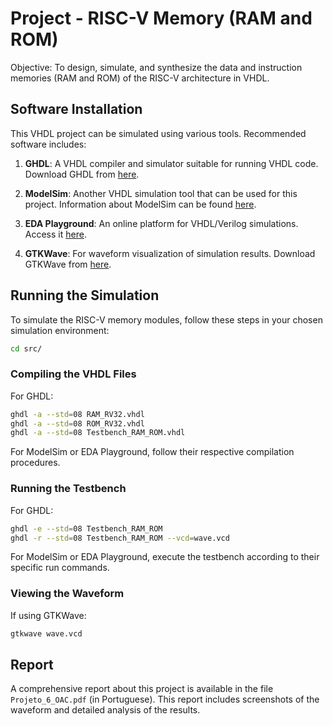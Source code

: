 # Project - RISC-V Memory (RAM and ROM)

Objective: To design, simulate, and synthesize the data and instruction memories (RAM and ROM) of the RISC-V architecture in VHDL.

## Software Installation

This VHDL project can be simulated using various tools. Recommended software includes:

1. **GHDL**: A VHDL compiler and simulator suitable for running VHDL code. Download GHDL from [here](https://github.com/ghdl/ghdl).

2. **ModelSim**: Another VHDL simulation tool that can be used for this project. Information about ModelSim can be found [here](https://www.intel.com/content/www/us/en/software/programmable/quartus-prime/model-sim.html).

3. **EDA Playground**: An online platform for VHDL/Verilog simulations. Access it [here](https://www.edaplayground.com/).

4. **GTKWave**: For waveform visualization of simulation results. Download GTKWave from [here](http://gtkwave.sourceforge.net/).

## Running the Simulation

To simulate the RISC-V memory modules, follow these steps in your chosen simulation environment:

```bash
cd src/
```

### Compiling the VHDL Files

For GHDL:

```bash
ghdl -a --std=08 RAM_RV32.vhdl
ghdl -a --std=08 ROM_RV32.vhdl
ghdl -a --std=08 Testbench_RAM_ROM.vhdl
```

For ModelSim or EDA Playground, follow their respective compilation procedures.

### Running the Testbench

For GHDL:

```bash
ghdl -e --std=08 Testbench_RAM_ROM
ghdl -r --std=08 Testbench_RAM_ROM --vcd=wave.vcd
```

For ModelSim or EDA Playground, execute the testbench according to their specific run commands.

### Viewing the Waveform

If using GTKWave:

```bash
gtkwave wave.vcd
```

## Report

A comprehensive report about this project is available in the file `Projeto_6_OAC.pdf` (in Portuguese). This report includes screenshots of the waveform and detailed analysis of the results.
